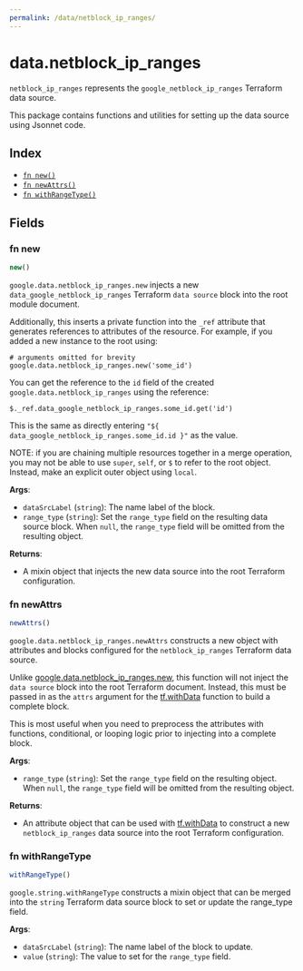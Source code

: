 ```yaml
---
permalink: /data/netblock_ip_ranges/
---
```


# data.netblock_ip_ranges

`netblock_ip_ranges` represents the `google_netblock_ip_ranges` Terraform data source.



This package contains functions and utilities for setting up the data source using Jsonnet code.


## Index

* [`fn new()`](#fn-new)
* [`fn newAttrs()`](#fn-newattrs)
* [`fn withRangeType()`](#fn-withrangetype)

## Fields

### fn new

```ts
new()
```


`google.data.netblock_ip_ranges.new` injects a new `data_google_netblock_ip_ranges` Terraform `data source`
block into the root module document.

Additionally, this inserts a private function into the `_ref` attribute that generates references to attributes of the
resource. For example, if you added a new instance to the root using:

    # arguments omitted for brevity
    google.data.netblock_ip_ranges.new('some_id')

You can get the reference to the `id` field of the created `google.data.netblock_ip_ranges` using the reference:

    $._ref.data_google_netblock_ip_ranges.some_id.get('id')

This is the same as directly entering `"${ data_google_netblock_ip_ranges.some_id.id }"` as the value.

NOTE: if you are chaining multiple resources together in a merge operation, you may not be able to use `super`, `self`,
or `$` to refer to the root object. Instead, make an explicit outer object using `local`.

**Args**:
  - `dataSrcLabel` (`string`): The name label of the block.
  - `range_type` (`string`): Set the `range_type` field on the resulting data source block. When `null`, the `range_type` field will be omitted from the resulting object.

**Returns**:
- A mixin object that injects the new data source into the root Terraform configuration.


### fn newAttrs

```ts
newAttrs()
```


`google.data.netblock_ip_ranges.newAttrs` constructs a new object with attributes and blocks configured for the `netblock_ip_ranges`
Terraform data source.

Unlike [google.data.netblock_ip_ranges.new](#fn-new), this function will not inject the `data source`
block into the root Terraform document. Instead, this must be passed in as the `attrs` argument for the
[tf.withData](https://github.com/tf-libsonnet/core/tree/main/docs#fn-withdata) function to build a complete block.

This is most useful when you need to preprocess the attributes with functions, conditional, or looping logic prior to
injecting into a complete block.

**Args**:
  - `range_type` (`string`): Set the `range_type` field on the resulting object. When `null`, the `range_type` field will be omitted from the resulting object.

**Returns**:
  - An attribute object that can be used with [tf.withData](https://github.com/tf-libsonnet/core/tree/main/docs#fn-withdata) to construct a new `netblock_ip_ranges` data source into the root Terraform configuration.


### fn withRangeType

```ts
withRangeType()
```

`google.string.withRangeType` constructs a mixin object that can be merged into the `string`
Terraform data source block to set or update the range_type field.



**Args**:
  - `dataSrcLabel` (`string`): The name label of the block to update.
  - `value` (`string`): The value to set for the `range_type` field.
